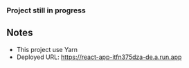### Project still in progress

## Notes

- This project use Yarn
- Deployed URL: https://react-app-itfn375dza-de.a.run.app

<!-- Artifact Registry: asia-east1-docker.pkg.dev/myapp-26589/hrm/react-app -->
